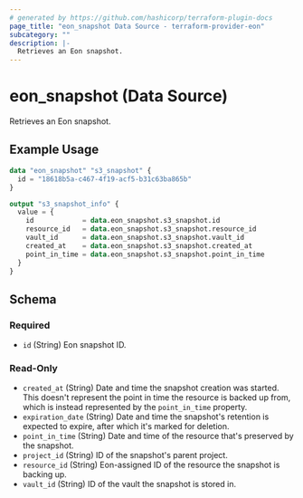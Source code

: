 ```yaml
---
# generated by https://github.com/hashicorp/terraform-plugin-docs
page_title: "eon_snapshot Data Source - terraform-provider-eon"
subcategory: ""
description: |-
  Retrieves an Eon snapshot.
---
```


# eon_snapshot (Data Source)

Retrieves an Eon snapshot.

## Example Usage

```terraform
data "eon_snapshot" "s3_snapshot" {
  id = "18618b5a-c467-4f19-acf5-b31c63ba865b"
}

output "s3_snapshot_info" {
  value = {
    id            = data.eon_snapshot.s3_snapshot.id
    resource_id   = data.eon_snapshot.s3_snapshot.resource_id
    vault_id      = data.eon_snapshot.s3_snapshot.vault_id
    created_at    = data.eon_snapshot.s3_snapshot.created_at
    point_in_time = data.eon_snapshot.s3_snapshot.point_in_time
  }
}
```

<!-- schema generated by tfplugindocs -->
## Schema

### Required

- `id` (String) Eon snapshot ID.

### Read-Only

- `created_at` (String) Date and time the snapshot creation was started. This doesn't represent the point in time the resource is backed up from, which is instead represented by the `point_in_time` property.
- `expiration_date` (String) Date and time the snapshot's retention is expected to expire, after which it's marked for deletion.
- `point_in_time` (String) Date and time of the resource that's preserved by the snapshot.
- `project_id` (String) ID of the snapshot's parent project.
- `resource_id` (String) Eon-assigned ID of the resource the snapshot is backing up.
- `vault_id` (String) ID of the vault the snapshot is stored in.

